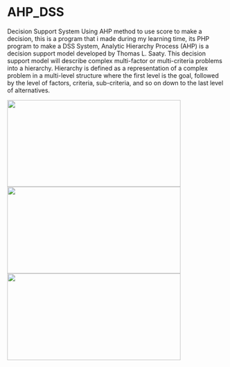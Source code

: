 # AHP_DSS
 Decision Support System Using AHP method to use score to make a decision,
 this is a program that i made during my learning time, its PHP program to make a
 DSS System, Analytic Hierarchy Process (AHP) is a decision support model developed by Thomas L. Saaty. This decision support model will describe complex multi-factor or multi-criteria problems into a hierarchy. Hierarchy is defined as a representation of a complex problem in a multi-level structure where the first level is the goal, followed by the level of factors, criteria, sub-criteria, and so on down to the last level of alternatives.

<img src="https://github.com/Krylliac/AHP_DSS/assets/117600120/e7c0056a-4e4e-4299-a324-4a694731684d" width="400" height="200">
<img src="https://github.com/Krylliac/AHP_DSS/assets/117600120/fd7730ee-628d-4cf3-abee-dde0af9427dc" width="400" height="200">
<img src="https://github.com/Krylliac/AHP_DSS/assets/117600120/6aff1d06-945a-4314-9a05-9586846fd896" width="400" height="200">
